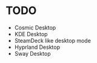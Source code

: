 # TODO

- Cosmic Desktop
- KDE Desktop
- SteamDeck like desktop mode
- Hyprland Desktop
- Sway Desktop
